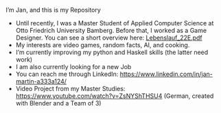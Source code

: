 <!--- - 👋 Hi, I’m @UB-JM
- 👀 I’m interested in ...
- 🌱 I’m currently learning ...
- 💞️ I’m looking to collaborate on ...
- 📫 How to reach me ... --->

I’m Jan, and this is my Repository
- Until recently, I was a Master Student of Applied Computer Science at Otto Friedrich University Bamberg. Before that, I worked as a Game Designer.
You can see a short overview here: [Lebenslauf_22E.pdf](https://github.com/UB-JM/UB-JM/files/8134429/Lebenslauf_22E.pdf)
- My interests are video games, random facts, AI, and cooking. 
- I’m currently improving my python and Haskell skills (the latter need work)
- I am also currently looking for a new Job 
- You can reach me through LinkedIn: https://www.linkedin.com/in/jan-martin-a333a124/
- Video Project from my Master Studies: https://www.youtube.com/watch?v=ZsNYShTHSU4 (German, created with Blender and a Team of 3)

<!---
UB-JM/UB-JM is a ✨ special ✨ repository because its `README.md` (this file) appears on your GitHub profile.
You can click the Preview link to take a look at your changes.
--->

